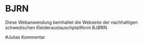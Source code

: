 # BJRN
Diese Webanwendung beinhaltet die Webseite der nachhaltigen schwedischen Kleideraustauschplattform BJØRN. 

#Julias Kommentar

